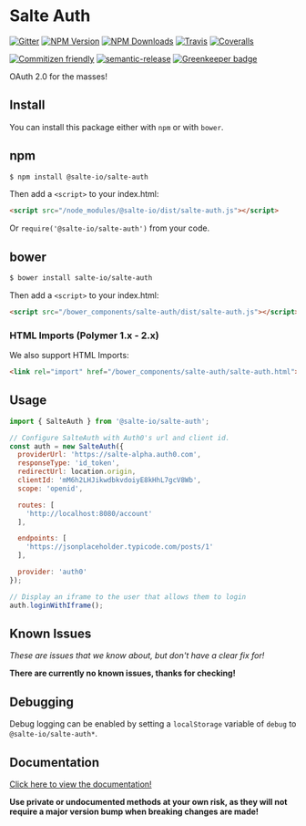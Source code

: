 # Salte Auth

[![Gitter][gitter-image]][gitter-url]
[![NPM Version][npm-version-image]][npm-url]
[![NPM Downloads][npm-downloads-image]][npm-url]
[![Travis][travis-ci-image]][travis-ci-url]
[![Coveralls][coveralls-image]][coveralls-url]

[![Commitizen friendly][commitizen-image]][commitizen-url]
[![semantic-release][semantic-release-image]][semantic-release-url]
[![Greenkeeper badge][greenkeeper-image]][greenkeeper-url]

OAuth 2.0 for the masses!

## Install

You can install this package either with `npm` or with `bower`.

## npm

```sh
$ npm install @salte-io/salte-auth
```

Then add a `<script>` to your index.html:

```html
<script src="/node_modules/@salte-io/dist/salte-auth.js"></script>
```

Or `require('@salte-io/salte-auth')` from your code.

## bower

```sh
$ bower install salte-io/salte-auth
```

Then add a `<script>` to your index.html:

```html
<script src="/bower_components/salte-auth/dist/salte-auth.js"></script>
```

### HTML Imports (Polymer 1.x - 2.x)

We also support HTML Imports:

```html
<link rel="import" href="/bower_components/salte-auth/salte-auth.html">
```

## Usage

```js
import { SalteAuth } from '@salte-io/salte-auth';

// Configure SalteAuth with Auth0's url and client id.
const auth = new SalteAuth({
  providerUrl: 'https://salte-alpha.auth0.com',
  responseType: 'id_token',
  redirectUrl: location.origin,
  clientId: 'mM6h2LHJikwdbkvdoiyE8kHhL7gcV8Wb',
  scope: 'openid',

  routes: [
    'http://localhost:8080/account'
  ],

  endpoints: [
    'https://jsonplaceholder.typicode.com/posts/1'
  ],

  provider: 'auth0'
});

// Display an iframe to the user that allows them to login
auth.loginWithIframe();
```

## Known Issues

_These are issues that we know about, but don't have a clear fix for!_

**There are currently no known issues, thanks for checking!**

## Debugging

Debug logging can be enabled by setting a `localStorage` variable of `debug` to `@salte-io/salte-auth*`.

## Documentation

[Click here to view the documentation!](https://salte-io.github.io/salte-auth/)

**Use private or undocumented methods at your own risk, as they will not require a major version bump when breaking changes are made!**

[gitter-image]: https://badges.gitter.im/salte-io/salte-auth.svg
[gitter-url]: https://gitter.im/salte-io/salte-auth?utm_source=badge&utm_medium=badge&utm_campaign=pr-badge

[npm-version-image]: https://img.shields.io/npm/v/@salte-io/salte-auth.svg?style=flat
[npm-downloads-image]: https://img.shields.io/npm/dm/@salte-io/salte-auth.svg?style=flat
[npm-url]: https://npmjs.org/package/@salte-io/salte-auth

[travis-ci-image]: https://img.shields.io/travis/salte-io/salte-auth/master.svg?style=flat
[travis-ci-url]: https://travis-ci.org/salte-io/salte-auth

[coveralls-image]: https://img.shields.io/coveralls/salte-io/salte-auth/master.svg
[coveralls-url]: https://coveralls.io/github/salte-io/salte-auth?branch=master

[commitizen-image]: https://img.shields.io/badge/commitizen-friendly-brightgreen.svg
[commitizen-url]: https://commitizen.github.io/cz-cli/

[semantic-release-url]: https://github.com/semantic-release/semantic-release
[semantic-release-image]: https://img.shields.io/badge/%20%20%F0%9F%93%A6%F0%9F%9A%80-semantic--release-e10079.svg

[greenkeeper-image]: https://badges.greenkeeper.io/salte-io/salte-auth.svg
[greenkeeper-url]: https://greenkeeper.io
